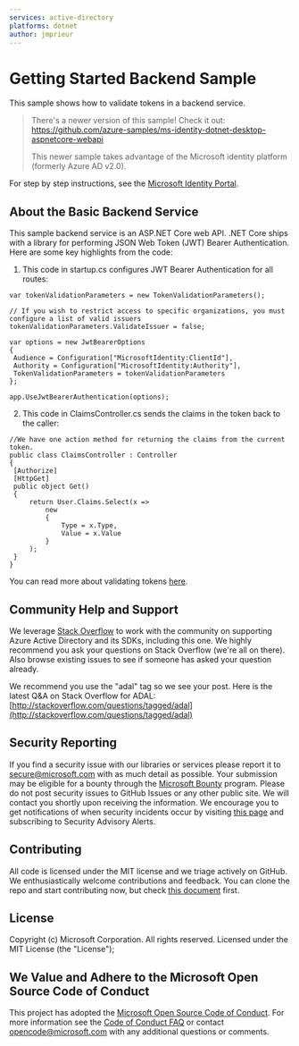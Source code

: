 ```yaml
---
services: active-directory
platforms: dotnet
author: jmprieur
---
```


# Getting Started Backend Sample 
This sample shows how to validate tokens in a backend service.

> There's a newer version of this sample! Check it out: https://github.com/azure-samples/ms-identity-dotnet-desktop-aspnetcore-webapi
>
> This newer sample takes advantage of the Microsoft identity platform (formerly Azure AD v2.0).

For step by step instructions, see the [Microsoft Identity Portal](https://identity.microsoft.com/Docs/BackendService).

## About the Basic Backend Service 
This sample backend service is an ASP.NET Core web API. .NET Core ships with a library for performing JSON Web Token (JWT) Bearer Authentication. Here are some key highlights from the code:

1.  This code in startup.cs configures JWT Bearer Authentication for all routes:
   ```
var tokenValidationParameters = new TokenValidationParameters();

// If you wish to restrict access to specific organizations, you must configure a list of valid issuers
tokenValidationParameters.ValidateIssuer = false;

var options = new JwtBearerOptions 
{ 
    Audience = Configuration["MicrosoftIdentity:ClientId"], 
    Authority = Configuration["MicrosoftIdentity:Authority"],
    TokenValidationParameters = tokenValidationParameters
}; 

app.UseJwtBearerAuthentication(options); 
   ```

2.  This code in ClaimsController.cs sends the claims in the token back to the caller:
   ```
//We have one action method for returning the claims from the current token. 
public class ClaimsController : Controller 
{ 
    [Authorize] 
    [HttpGet] 
    public object Get() 
    { 
        return User.Claims.Select(x => 
            new  
            { 
                Type = x.Type, 
                Value = x.Value 
            } 
        ); 
    } 
} 
   ```
You can read more about validating tokens [here](https://azure.microsoft.com/en-us/documentation/articles/active-directory-v2-tokens/#validating-tokens).

## Community Help and Support

We leverage [Stack Overflow](http://stackoverflow.com/) to work with the community on supporting Azure Active Directory and its SDKs, including this one. We highly recommend you ask your questions on Stack Overflow (we're all on there). Also browse existing issues to see if someone has asked your question already. 

We recommend you use the "adal" tag so we see your post. Here is the latest Q&A on Stack Overflow for ADAL: [http://stackoverflow.com/questions/tagged/adal](http://stackoverflow.com/questions/tagged/adal)

## Security Reporting

If you find a security issue with our libraries or services please report it to [secure@microsoft.com](mailto:secure@microsoft.com) with as much detail as possible. Your submission may be eligible for a bounty through the [Microsoft Bounty](http://aka.ms/bugbounty) program. Please do not post security issues to GitHub Issues or any other public site. We will contact you shortly upon receiving the information. We encourage you to get notifications of when security incidents occur by visiting [this page](https://technet.microsoft.com/en-us/security/dd252948) and subscribing to Security Advisory Alerts.

## Contributing

All code is licensed under the MIT license and we triage actively on GitHub. We enthusiastically welcome contributions and feedback. You can clone the repo and start contributing now, but check [this document](./contributing.md) first.

## License

Copyright (c) Microsoft Corporation.  All rights reserved. Licensed under the MIT License (the "License"); 

## We Value and Adhere to the Microsoft Open Source Code of Conduct

This project has adopted the [Microsoft Open Source Code of Conduct](https://opensource.microsoft.com/codeofconduct/). For more information see the [Code of Conduct FAQ](https://opensource.microsoft.com/codeofconduct/faq/) or contact [opencode@microsoft.com](mailto:opencode@microsoft.com) with any additional questions or comments.
